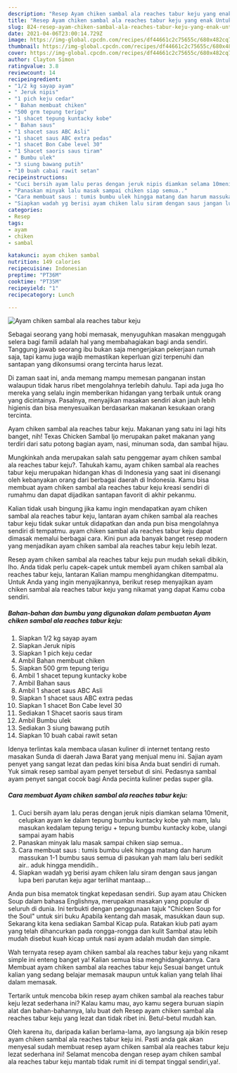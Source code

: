 ```yaml
---
description: "Resep Ayam chiken sambal ala reaches tabur keju yang enak Untuk Jualan"
title: "Resep Ayam chiken sambal ala reaches tabur keju yang enak Untuk Jualan"
slug: 824-resep-ayam-chiken-sambal-ala-reaches-tabur-keju-yang-enak-untuk-jualan
date: 2021-04-06T23:00:14.729Z
image: https://img-global.cpcdn.com/recipes/df44661c2c75655c/680x482cq70/ayam-chiken-sambal-ala-reaches-tabur-keju-foto-resep-utama.jpg
thumbnail: https://img-global.cpcdn.com/recipes/df44661c2c75655c/680x482cq70/ayam-chiken-sambal-ala-reaches-tabur-keju-foto-resep-utama.jpg
cover: https://img-global.cpcdn.com/recipes/df44661c2c75655c/680x482cq70/ayam-chiken-sambal-ala-reaches-tabur-keju-foto-resep-utama.jpg
author: Clayton Simon
ratingvalue: 3.8
reviewcount: 14
recipeingredient:
- "1/2 kg sayap ayam"
- " Jeruk nipis"
- "1 pich keju cedar"
- " Bahan membuat chiken"
- "500 grm tepung terigu"
- "1 shacet tepung kuntacky kobe"
- " Bahan saus"
- "1 shacet saus ABC Asli"
- "1 shacet saus ABC extra pedas"
- "1 shacet Bon Cabe level 30"
- "1 Shacet saoris saus tiram"
- " Bumbu ulek"
- "3 siung bawang putih"
- "10 buah cabai rawit setan"
recipeinstructions:
- "Cuci bersih ayam lalu peras dengan jeruk nipis diamkan selama 10menit, celupkan ayam ke dalam tepung bumbu kuntacky kobe yah mam, lalu masukan kedalam tepung terigu + tepung bumbu kuntacky kobe, ulangi sampai ayam habis"
- "Panaskan minyak lalu masak sampai chiken siap semua.."
- "Cara membuat saus : tumis bumbu ulek hingga matang dan harum massukan 1-1 bumbu saus semua di pasukan yah mam lalu beri sedikit air.. aduk hingga mendidih.."
- "Siapkan wadah yg berisi ayam chiken lalu siram dengan saus jangan lupa beri parutan keju agar terlihat mantaap..."
categories:
- Resep
tags:
- ayam
- chiken
- sambal

katakunci: ayam chiken sambal 
nutrition: 149 calories
recipecuisine: Indonesian
preptime: "PT36M"
cooktime: "PT35M"
recipeyield: "1"
recipecategory: Lunch

---
```



![Ayam chiken sambal ala reaches tabur keju](https://img-global.cpcdn.com/recipes/df44661c2c75655c/680x482cq70/ayam-chiken-sambal-ala-reaches-tabur-keju-foto-resep-utama.jpg)

Sebagai seorang yang hobi memasak, menyuguhkan masakan menggugah selera bagi famili adalah hal yang membahagiakan bagi anda sendiri. Tanggung jawab seorang ibu bukan saja mengerjakan pekerjaan rumah saja, tapi kamu juga wajib memastikan keperluan gizi terpenuhi dan santapan yang dikonsumsi orang tercinta harus lezat.

Di zaman  saat ini, anda memang mampu memesan panganan instan walaupun tidak harus ribet mengolahnya terlebih dahulu. Tapi ada juga lho mereka yang selalu ingin memberikan hidangan yang terbaik untuk orang yang dicintainya. Pasalnya, menyajikan masakan sendiri akan jauh lebih higienis dan bisa menyesuaikan berdasarkan makanan kesukaan orang tercinta. 

Ayam chiken sambal ala reaches tabur keju. Makanan yang satu ini lagi hits banget, nih! Texas Chicken Sambal Ijo merupakan paket makanan yang terdiri dari satu potong bagian ayam, nasi, minuman soda, dan sambal hijau.

Mungkinkah anda merupakan salah satu penggemar ayam chiken sambal ala reaches tabur keju?. Tahukah kamu, ayam chiken sambal ala reaches tabur keju merupakan hidangan khas di Indonesia yang saat ini disenangi oleh kebanyakan orang dari berbagai daerah di Indonesia. Kamu bisa membuat ayam chiken sambal ala reaches tabur keju kreasi sendiri di rumahmu dan dapat dijadikan santapan favorit di akhir pekanmu.

Kalian tidak usah bingung jika kamu ingin mendapatkan ayam chiken sambal ala reaches tabur keju, lantaran ayam chiken sambal ala reaches tabur keju tidak sukar untuk didapatkan dan anda pun bisa mengolahnya sendiri di tempatmu. ayam chiken sambal ala reaches tabur keju dapat dimasak memalui berbagai cara. Kini pun ada banyak banget resep modern yang menjadikan ayam chiken sambal ala reaches tabur keju lebih lezat.

Resep ayam chiken sambal ala reaches tabur keju pun mudah sekali dibikin, lho. Anda tidak perlu capek-capek untuk membeli ayam chiken sambal ala reaches tabur keju, lantaran Kalian mampu menghidangkan ditempatmu. Untuk Anda yang ingin menyajikannya, berikut resep menyajikan ayam chiken sambal ala reaches tabur keju yang nikamat yang dapat Kamu coba sendiri.

<!--inarticleads1-->

##### Bahan-bahan dan bumbu yang digunakan dalam pembuatan Ayam chiken sambal ala reaches tabur keju:

1. Siapkan 1/2 kg sayap ayam
1. Siapkan  Jeruk nipis
1. Siapkan 1 pich keju cedar
1. Ambil  Bahan membuat chiken
1. Siapkan 500 grm tepung terigu
1. Ambil 1 shacet tepung kuntacky kobe
1. Ambil  Bahan saus
1. Ambil 1 shacet saus ABC Asli
1. Siapkan 1 shacet saus ABC extra pedas
1. Siapkan 1 shacet Bon Cabe level 30
1. Sediakan 1 Shacet saoris saus tiram
1. Ambil  Bumbu ulek
1. Sediakan 3 siung bawang putih
1. Siapkan 10 buah cabai rawit setan


Idenya terlintas kala membaca ulasan kuliner di internet tentang resto masakan Sunda di daerah Jawa Barat yang menjual menu ini. Sajian ayam penyet yang sangat lezat dan pedas kini bisa Anda buat sendiri di rumah. Yuk simak resep sambal ayam penyet tersebut di sini. Pedasnya sambal ayam penyet sangat cocok bagi Anda pecinta kuliner pedas super gila. 

<!--inarticleads2-->

##### Cara membuat Ayam chiken sambal ala reaches tabur keju:

1. Cuci bersih ayam lalu peras dengan jeruk nipis diamkan selama 10menit, celupkan ayam ke dalam tepung bumbu kuntacky kobe yah mam, lalu masukan kedalam tepung terigu + tepung bumbu kuntacky kobe, ulangi sampai ayam habis
1. Panaskan minyak lalu masak sampai chiken siap semua..
1. Cara membuat saus : tumis bumbu ulek hingga matang dan harum massukan 1-1 bumbu saus semua di pasukan yah mam lalu beri sedikit air.. aduk hingga mendidih..
1. Siapkan wadah yg berisi ayam chiken lalu siram dengan saus jangan lupa beri parutan keju agar terlihat mantaap...


Anda pun bisa mematok tingkat kepedasan sendiri. Sup ayam atau Chicken Soup dalam bahasa Englishnya, merupakan masakan yang popular di seluruh di dunia. Ini terbukti dengan penggunaan tajuk &#34;Chicken Soup for the Soul&#34; untuk siri buku Apabila kentang dah masak, masukkan daun sup. Sekarang kita kena sediakan Sambal Kicap pula. Ratakan kiub pati ayam yang telah dihancurkan pada rongga-rongga dan kulit Sambal atau lebih mudah disebut kuah kicap untuk nasi ayam adalah mudah dan simple. 

Wah ternyata resep ayam chiken sambal ala reaches tabur keju yang nikamt simple ini enteng banget ya! Kalian semua bisa menghidangkannya. Cara Membuat ayam chiken sambal ala reaches tabur keju Sesuai banget untuk kalian yang sedang belajar memasak maupun untuk kalian yang telah lihai dalam memasak.

Tertarik untuk mencoba bikin resep ayam chiken sambal ala reaches tabur keju lezat sederhana ini? Kalau kamu mau, ayo kamu segera buruan siapin alat dan bahan-bahannya, lalu buat deh Resep ayam chiken sambal ala reaches tabur keju yang lezat dan tidak ribet ini. Betul-betul mudah kan. 

Oleh karena itu, daripada kalian berlama-lama, ayo langsung aja bikin resep ayam chiken sambal ala reaches tabur keju ini. Pasti anda gak akan menyesal sudah membuat resep ayam chiken sambal ala reaches tabur keju lezat sederhana ini! Selamat mencoba dengan resep ayam chiken sambal ala reaches tabur keju mantab tidak rumit ini di tempat tinggal sendiri,ya!.

